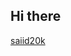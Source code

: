 ## Hi there 

[saiid20k](https://github-readme-stats.vercel.app/api?username=YOUR_USERNAME&show_icons=true&hide_title=true&count_private=true&hide=prs,issues&theme=radical)


